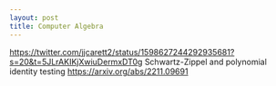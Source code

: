 ```yaml
---
layout: post
title: Computer Algebra
---
```


https://twitter.com/jjcarett2/status/1598627244292935681?s=20&t=5JLrAKIKjXwiuDermxDT0g  Schwartz-Zippel and polynomial identity testing
https://arxiv.org/abs/2211.09691

